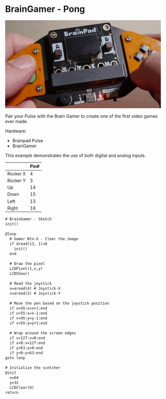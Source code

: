 # BrainGamer - Pong

![BrainGamer Sketch](images/braingamer-sketch.gif)

Pair your Pulse with the Brain Gamer to create one of the first video games ever made. 

Hardware:
- Brainpad Pulse
- BrainGamer

This example demonstrates the use of both digital and analog inputs. 

|        | Pin#          |
| :--- |:---|
| Rocker X | 4 |
| Rocker Y | 3 |
| Up | 14 |
| Down| 15 |
| Left | 13 |
| Right | 16 |

```basic
# BrainGamer - Sketch
init()

@loop
  # Gamer Btn-X - Clear the image
  if dread(13, 1)=0 
    init()
  end

  # Draw the pixel
  LCDPixel(1,x,y)
  LCDShow()

  # Read the joystick
  u=aread(4) # Joystick-X
  v=aread(3) # Joystick-Y
  
  # Move the pen based on the joystick position
  if u<45:x=x+1:end
  if u>55:x=x-1:end
  if v<45:y=y-1:end
  if v>55:y=y+1:end

  # Wrap around the screen edges
  if x>127:x=0:end
  if x<0:x=127:end
  if y>63:y=0:end
  if y<0:y=63:end
goto loop

# Initialize the scetcher
@init
  x=64
  y=32
  LCDClear(0)
return
```
